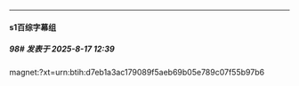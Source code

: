 ﻿
*****

####  s1百综字幕组  
##### 98#       发表于 2025-8-17 12:39

magnet:?xt=urn:btih:d7eb1a3ac179089f5aeb69b05e789c07f55b97b6

